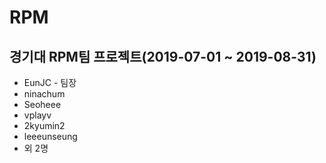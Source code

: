 # RPM
## 경기대 RPM팀 프로젝트(2019-07-01 ~ 2019-08-31)

- EunJC - 팀장
- ninachum
- Seoheee
- vplayv
- 2kyumin2
- leeeunseung
- 외 2명
